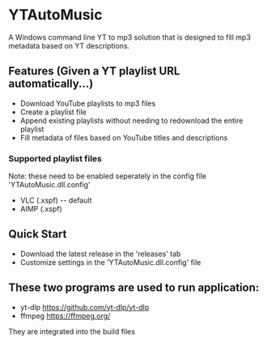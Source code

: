# YTAutoMusic
A Windows command line YT to mp3 solution that is designed to fill mp3 metadata based on YT descriptions.

## Features (Given a YT playlist URL automatically...)
- Download YouTube playlists to mp3 files
- Create a playlist file
- Append existing playlists without needing to redownload the entire playlist
- Fill metadata of files based on YouTube titles and descriptions

### Supported playlist files
Note: these need to be enabled seperately in the config file 'YTAutoMusic.dll.config'
- VLC (.xspf) -- default
- AIMP (.xspf)

## Quick Start
- Download the latest release in the 'releases' tab
- Customize settings in the 'YTAutoMusic.dll.config' file

## These two programs are used to run application:
- yt-dlp https://github.com/yt-dlp/yt-dlp
- ffmpeg https://ffmpeg.org/

They are integrated into the build files